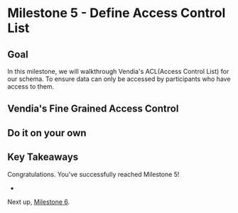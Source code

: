 # Milestone 5 - Define Access Control List

## Goal
In this milestone, we will walkthrough Vendia's ACL(Access Control List) for our schema. To ensure data can only be accessed by participants who have access to them.

## Vendia's Fine Grained Access Control

## Do it on your own

## Key Takeaways

Congratulations. You've successfully reached Milestone 5!

*

Next up, [Milestone 6](README-Milestone6.md).